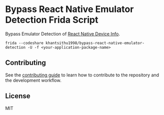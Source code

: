 # Bypass React Native Emulator Detection Frida Script


Bypass Emulator Detection of [React Native Device Info](https://github.com/react-native-device-info/react-native-device-info).


```
frida --codeshare khantsithu1998/bypass-react-native-emulator-detection -U -f <your-application-package-name>
```

## Contributing

See the [contributing guide](CONTRIBUTING.md) to learn how to contribute to the repository and the development workflow.

## License

MIT
